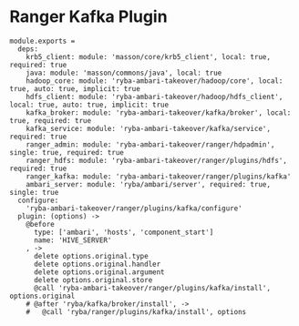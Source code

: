 # Ranger Kafka Plugin

    module.exports =
      deps:
        krb5_client: module: 'masson/core/krb5_client', local: true, required: true
        java: module: 'masson/commons/java', local: true
        hadoop_core: module: 'ryba-ambari-takeover/hadoop/core', local: true, auto: true, implicit: true
        hdfs_client: module: 'ryba-ambari-takeover/hadoop/hdfs_client', local: true, auto: true, implicit: true
        kafka_broker: module: 'ryba-ambari-takeover/kafka/broker', local: true, required: true
        kafka_service: module: 'ryba-ambari-takeover/kafka/service', required: true
        ranger_admin: module: 'ryba-ambari-takeover/ranger/hdpadmin', single: true, required: true
        ranger_hdfs: module: 'ryba-ambari-takeover/ranger/plugins/hdfs', required: true
        ranger_kafka: module: 'ryba-ambari-takeover/ranger/plugins/kafka'
        ambari_server: module: 'ryba/ambari/server', required: true, single: true
      configure:
        'ryba-ambari-takeover/ranger/plugins/kafka/configure'
      plugin: (options) ->
        @before
          type: ['ambari', 'hosts', 'component_start']
          name: 'HIVE_SERVER'
        , ->
          delete options.original.type
          delete options.original.handler
          delete options.original.argument
          delete options.original.store
          @call 'ryba-ambari-takeover/ranger/plugins/kafka/install', options.original
        # @after 'ryba/kafka/broker/install', ->
        #   @call 'ryba/ranger/plugins/kafka/install', options
